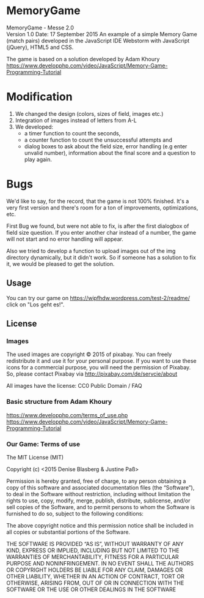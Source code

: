 # MemoryGame

MemoryGame - Messe 2.0   
Version 1.0  Date: 17 September 2015
An example of a simple Memory Game (match pairs) developed in the JavaScript IDE Webstorm with JavaScript (jQuery), HTML5 and CSS.

The game is based on a solution developed by Adam Khoury
https://www.developphp.com/video/JavaScript/Memory-Game-Programming-Tutorial

# Modification
1. We changed the design (colors, sizes of field, images etc.)
2. Integration of images instead of letters from A-L
3. We developed:
   - a timer function to count the seconds, 
   - a counter function to count the unsuccessful attempts and
   - dialog boxes to ask about the field size, error handling (e.g enter unvalid number), information about the final score       and a question to play again.

# Bugs 

We'd like to say, for the record, that the game is not 100% finished. It's a very first version and there's room for a ton of improvements, optimizations, etc.

First Bug we found, but were not able to fix, is after the first dialogbox of field size question. If you enter another char instead of a number, the game will not start and no error handling will appear.

Also we tried to develop a function to upload images out of the img directory dynamically, but it didn't work. So if someone has a solution to fix it, we would be pleased to get the solution.

## Usage

You can try our game on https://wipfhdw.wordpress.com/test-2/readme/
click on "Los geht es!".


## License

### Images

The used images are copyright © 2015 of pixabay. You can freely redistribute it and use it for your personal purpose. If you want to use these icons for a commercial purpose, you will need the permission of Pixabay. So, please contact Pixabay via http://pixabay.com/de/servcie/about

All images have the license:
CC0 Public Domain / FAQ

### Basic structure from Adam Khoury
https://www.developphp.com/terms_of_use.php
https://www.developphp.com/video/JavaScript/Memory-Game-Programming-Tutorial

### Our Game: Terms of use

The MIT License (MIT)

Copyright (c) <2015 Denise Blasberg & Justine Paß>

Permission is hereby granted, free of charge, to any person obtaining a copy
of this software and associated documentation files (the “Software”), to deal
in the Software without restriction, including without limitation the rights
to use, copy, modify, merge, publish, distribute, sublicense, and/or sell
copies of the Software, and to permit persons to whom the Software is
furnished to do so, subject to the following conditions:

The above copyright notice and this permission notice shall be included in
all copies or substantial portions of the Software.

THE SOFTWARE IS PROVIDED “AS IS”, WITHOUT WARRANTY OF ANY KIND, EXPRESS OR
IMPLIED, INCLUDING BUT NOT LIMITED TO THE WARRANTIES OF MERCHANTABILITY,
FITNESS FOR A PARTICULAR PURPOSE AND NONINFRINGEMENT. IN NO EVENT SHALL THE
AUTHORS OR COPYRIGHT HOLDERS BE LIABLE FOR ANY CLAIM, DAMAGES OR OTHER
LIABILITY, WHETHER IN AN ACTION OF CONTRACT, TORT OR OTHERWISE, ARISING FROM,
OUT OF OR IN CONNECTION WITH THE SOFTWARE OR THE USE OR OTHER DEALINGS IN
THE SOFTWARE
